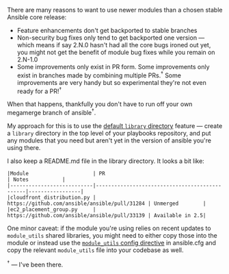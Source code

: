 There are many reasons to want to use newer modules than a chosen
stable Ansible core release:

* Feature enhancements don't get backported to stable branches
* Non-security bug fixes only tend to get backported one version &mdash;
  which means if say 2.N.0 hasn't had all the core bugs ironed out yet,
  you might not get the benefit of module bug fixes while you remain on
  2.N-1.0
* Some improvements only exist in PR form. Some improvements only exist
  in branches made by combining multiple PRs.<sup>&dagger;</sup> Some improvements are very
  handy but so experimental they're not even ready for a PR!<sup>&dagger;</sup>

When that happens, thankfully you don't have to run off your own megamerge
branch of ansible<sup>&dagger;</sup>. 

My approach for this is to use the [default `library`
directory](http://docs.ansible.com/ansible/latest/intro_configuration.html#id119)
feature &mdash;
create a `library` directory in the top level of your playbooks repository,
and put any modules that you need but aren't yet in the version of ansible
you're using there.

I also keep a README.md file in the library directory. It looks a bit like:

```
|Module                     | PR                                            | Notes           |
|---------------------------|-----------------------------------------------|-----------------|
|cloudfront_distribution.py | https://github.com/ansible/ansible/pull/31284 | Unmerged        |
|ec2_placement_group.py     | https://github.com/ansible/ansible/pull/33139 | Available in 2.5|
```

One minor caveat: if the module you're using relies on recent updates to
`module_utils` shared libraries, you might need to either copy those into the module or instead use
the [`module_utils` config directive](http://docs.ansible.com/ansible/latest/intro_configuration.html#module-utils)
in ansible.cfg and copy the relevant `module_utils` file into your codebase as well.

<sup>&dagger;</sup> &mdash; I've been there.
